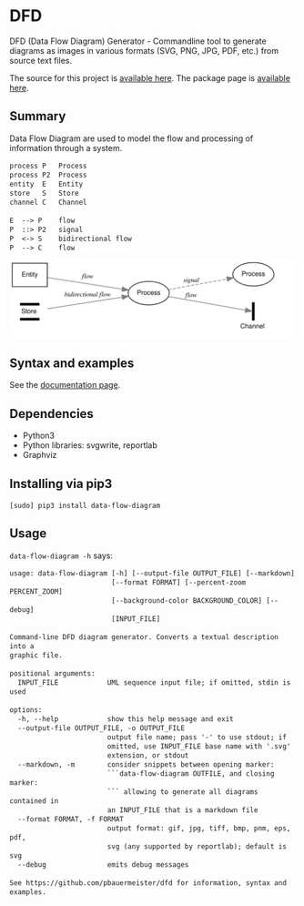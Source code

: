 # DFD

DFD (Data Flow Diagram) Generator - Commandline tool to generate
diagrams as images in various formats (SVG, PNG, JPG, PDF, etc.) from
source text files.

The source for this project is [available here][src].
The package page is [available here][pypi].

## Summary
Data Flow Diagram are used to model the flow and processing of
information through a system.

```data-flow-diagram example.svg
process	P	Process
process	P2	Process
entity	E	Entity
store	S	Store
channel	C	Channel

E  --> P	flow
P  ::> P2	signal
P  <-> S	bidirectional flow
P  --> C	flow
```

![simple example](https://raw.githubusercontent.com/pbauermeister/dfd/master/example.svg "Simple example")

## Syntax and examples

See the [documentation page][doc].

## Dependencies

 * Python3
 * Python libraries: svgwrite, reportlab
 * Graphviz

## Installing via pip3

```
[sudo] pip3 install data-flow-diagram
```

## Usage

`data-flow-diagram -h` says:

```
usage: data-flow-diagram [-h] [--output-file OUTPUT_FILE] [--markdown]
                         [--format FORMAT] [--percent-zoom PERCENT_ZOOM]
                         [--background-color BACKGROUND_COLOR] [--debug]
                         [INPUT_FILE]

Command-line DFD diagram generator. Converts a textual description into a
graphic file.

positional arguments:
  INPUT_FILE            UML sequence input file; if omitted, stdin is used

options:
  -h, --help            show this help message and exit
  --output-file OUTPUT_FILE, -o OUTPUT_FILE
                        output file name; pass '-' to use stdout; if
                        omitted, use INPUT_FILE base name with '.svg'
                        extension, or stdout
  --markdown, -m        consider snippets between opening marker:
                        ```data-flow-diagram OUTFILE, and closing marker:
                        ``` allowing to generate all diagrams contained in
                        an INPUT_FILE that is a markdown file
  --format FORMAT, -f FORMAT
                        output format: gif, jpg, tiff, bmp, pnm, eps, pdf,
                        svg (any supported by reportlab); default is svg
  --debug               emits debug messages

See https://github.com/pbauermeister/dfd for information, syntax and
examples.
```

[src]: https://github.com/pbauermeister/dfd
[pypi]: https://pypi.org/project/data-flow-diagram
[doc]: https://github.com/pbauermeister/dfd/tree/master/doc/README.md
